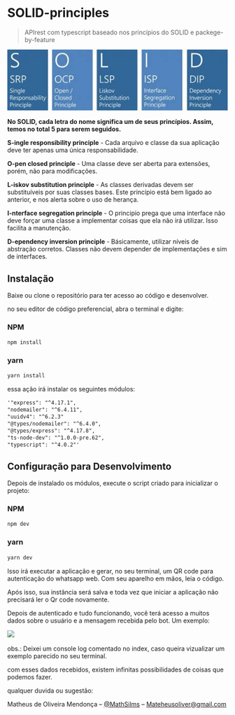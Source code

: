 # SOLID-principles

> APIrest com typescript baseado nos princípios do SOLID e packege-by-feature 
           
<img src="solid.jpg" alt="solid" width="550" heigth="90"/>                                     


**No SOLID, cada letra do nome significa um de seus princípios. Assim, temos no total 5 para serem seguidos.**

**S-ingle responsibility principle** - Cada arquivo e classe da sua aplicação deve ter apenas uma única responsabilidade.

**O-pen closed principle** - Uma classe deve ser aberta para extensões, porém, não para modificações.

**L-iskov substitution principle** - As classes derivadas devem ser substituíveis por suas classes bases. Este princípio está bem ligado ao anterior, e nos alerta sobre o uso de herança.

**I-nterface segregation principle** - O principio prega que uma interface não deve forçar uma classe a implementar coisas que ela não irá utilizar. Isso facilita a manutenção.

**D-ependency inversion principle** - Básicamente, utilizar níveis de abstração corretos. Classes não devem depender de implementações e sim de interfaces. 


## Instalação

Baixe ou clone o repositório para ter acesso ao código e desenvolver.

no seu editor de código preferencial, abra o terminal e digite:

### NPM

```sh
npm install
```

### yarn

```sh
yarn install
```

essa ação irá instalar os seguintes módulos:

    '"express": "^4.17.1",
    "nodemailer": "^6.4.11",
    "uuidv4": "^6.2.3"
    "@types/nodemailer": "^6.4.0",
    "@types/express": "^4.17.8",
    "ts-node-dev": "^1.0.0-pre.62",
    "typescript": "^4.0.2"'

## Configuração para Desenvolvimento

Depois de instalado os módulos, execute o script criado para inicializar o projeto: 

### NPM

```sh
npm dev
```
### yarn

```sh
yarn dev
```

Isso irá executar a aplicação e gerar, no seu terminal, um QR code para autenticação do whatsapp web. Com seu aparelho em mãos, leia o código.

 Após isso, sua instância será salva e toda vez que iniciar a aplicação não precisará ler o Qr code novamente.

Depois de autenticado e tudo funcionando, você terá acesso a muitos dados sobre o usuário e a mensagem recebida pelo bot. Um exemplo:

![](./objeto.png) 

obs.: Deixei um console log comentado no index, caso queira vizualizar um exemplo parecido no seu terminal.

com esses dados recebidos, existem infinitas possibilidades de coisas que podemos fazer.

qualquer duvida ou sugestão:


Matheus de Oliveira Mendonça – [@MathSilms](https://www.linkedin.com/in/mathsilms/) – Mateheusoliver@gmail.com